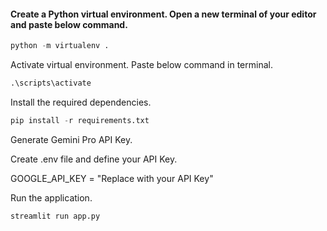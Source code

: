 ####  Create a Python virtual environment. Open a new terminal of your editor and paste below command.
```py
python -m virtualenv .
```
Activate virtual environment. Paste below command in terminal.
```py
.\scripts\activate
```
Install the required dependencies.
```py
pip install -r requirements.txt
```
Generate Gemini Pro API Key.

Create .env file and define your API Key.

GOOGLE_API_KEY = "Replace with your API Key"


Run the application.
```py
streamlit run app.py
```

